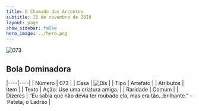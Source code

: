 ```yaml
---
title: O Chamado dos Arcontes
subtitle: 15 de novembro de 2018
layout: page
show_sidebar: false
hero_image: ../hero.png
---
```


![073](https://cdn.keyforgegame.com/media/card_front/pt/341_073_QRQ93X7RG4J9_pt.png)

## Bola Dominadora

|----|----|
| Número | 073 |
| Casa | ![Dis](https://archonarcana.com/images/thumb/e/e8/Dis.png/22px-Dis.png "Dis") |
| Tipo | Artefato |
| Atributos | Item |
| Texto | Ação: Use uma criatura amiga. |
| Raridade | Comum |
| Dizeres | “Eu sabia que não devia ter roubado ela,  mas era tão…brilhante.” – Pateta, o Ladrão |
